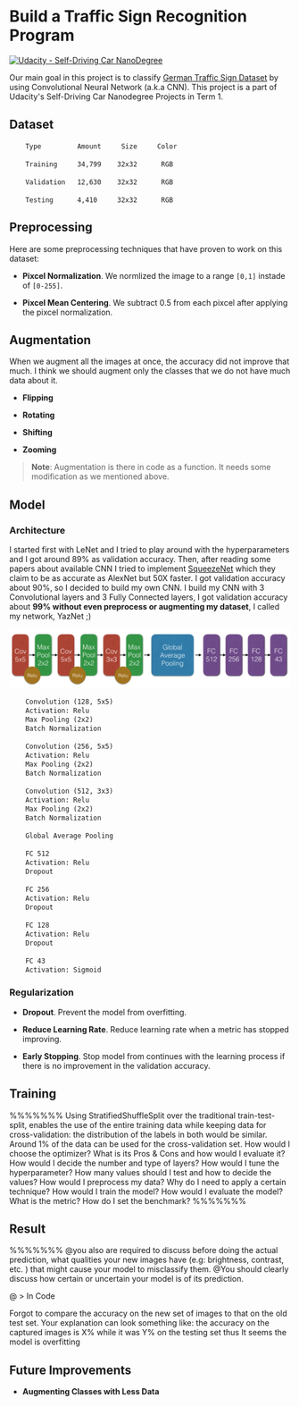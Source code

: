 

# Build a Traffic Sign Recognition Program
[![Udacity - Self-Driving Car NanoDegree](https://s3.amazonaws.com/udacity-sdc/github/shield-carnd.svg)](http://www.udacity.com/drive)

Our main goal in this project is to classify [German Traffic Sign Dataset](http://benchmark.ini.rub.de/?section=gtsrb&subsection=dataset) by using Convolutional Neural Network (a.k.a CNN). This project is a part of Udacity's Self-Driving Car Nanodegree Projects in Term 1.

## Dataset

```
    Type         Amount     Size     Color
    
    Training     34,799    32x32      RGB

    Validation   12,630    32x32      RGB

    Testing      4,410     32x32      RGB
```

## Preprocessing

Here are some preprocessing techniques that have proven to work on this dataset:

* **Pixcel Normalization**. We normlized the image to a range `[0,1]` instade of `[0-255]`.

* **Pixcel Mean Centering**. We subtract 0.5 from each pixcel after applying the pixcel normalization.

## Augmentation

When we augment all the images at once, the accuracy did not improve that much. I think we should augment only the classes that we do not have much data about it.

* **Flipping**

* **Rotating**

* **Shifting**

* **Zooming**

> **Note**: Augmentation is there in code as a function. It needs some modification as we mentioned above.

## Model 

### Architecture

I started first with LeNet and I tried to play around with the hyperparameters and I got around 89% as validation accuracy. Then, after reading some papers about available CNN I tried to implement [SqueezeNet](https://arxiv.org/pdf/1602.07360.pdf) which they claim to be as accurate as AlexNet but 50X faster. I got validation accuracy about 90%, so I decided to build my own CNN. I build my CNN with 3 Convolutional layers and 3 Fully Connected layers, I got validation accuracy about **99% without even preprocess or augmenting my dataset**, I called my network, YazNet ;)

<p align="center">
  <img src="YazNet_Arch.png" alt="Model architecture"/>
</p>

```
    Convolution (128, 5x5)
    Activation: Relu
    Max Pooling (2x2)
    Batch Normalization
    
    Convolution (256, 5x5)
    Activation: Relu
    Max Pooling (2x2)
    Batch Normalization
    
    Convolution (512, 3x3)
    Activation: Relu
    Max Pooling (2x2)
    Batch Normalization

    Global Average Pooling
    
    FC 512
    Activation: Relu
    Dropout
    
    FC 256
    Activation: Relu
    Dropout
    
    FC 128
    Activation: Relu
    Dropout
    
    FC 43
    Activation: Sigmoid
```

### Regularization

* **Dropout**. Prevent the model from overfitting.

* **Reduce Learning Rate**. Reduce learning rate when a metric has stopped improving.

* **Early Stopping**. Stop model from continues with the learning process if there is no improvement in the validation accuracy.

## Training
%%%%%%% 
Using StratifiedShuffleSplit over the traditional train-test-split, enables the use of the entire training data while keeping data for cross-validation: the distribution of the labels in both would be similar. Around 1% of the data can be used for the cross-validation set.
How would I choose the optimizer? What is its Pros & Cons and how would I evaluate it?
How would I decide the number and type of layers?
How would I tune the hyperparameter? How many values should I test and how to decide the values?
How would I preprocess my data? Why do I need to apply a certain technique?
How would I train the model?
How would I evaluate the model? What is the metric? How do I set the benchmark?
%%%%%%% 

## Result
%%%%%%% 
@you also are required to discuss before doing the actual prediction, what qualities your new images have (e.g: brightness, contrast, etc. ) that might cause your model to misclassify them.
@You should clearly discuss how certain or uncertain your model is of its prediction.

@ > In Code

Forgot to compare the accuracy on the new set of images to that on the old test set.
Your explanation can look something like: the accuracy on the captured images is X% while it was Y% on the testing set thus It seems the model is overfitting


## Future Improvements

* **Augmenting Classes with Less Data**